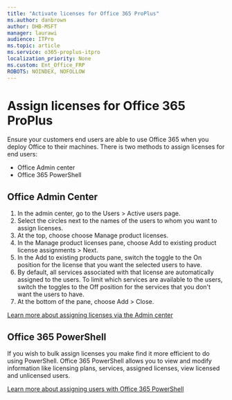 ```yaml
---
title: "Activate licenses for Office 365 ProPlus"
ms.author: danbrown
author: DHB-MSFT
manager: laurawi
audience: ITPro
ms.topic: article
ms.service: o365-proplus-itpro
localization_priority: None
ms.custom: Ent_Office_FRP
ROBOTS: NOINDEX, NOFOLLOW
---
```


# Assign licenses for Office 365 ProPlus

Ensure your customers end users are able to use Office 365 when you deploy Office to their machines. There is two methods to assign licenses for end users:

- Office Admin center
- Office 365 PowerShell

## Office Admin Center
1.	In the admin center, go to the Users > Active users page.
2.	Select the circles next to the names of the users to whom you want to assign licenses.
3.	At the top, choose choose Manage product licenses.
4.	In the Manage product licenses pane, choose Add to existing product license assignments > Next.
5.	In the Add to existing products pane, switch the toggle to the On position for the license that you want the selected users to have.
6.	By default, all services associated with that license are automatically assigned to the users. To limit which services are available to the users, switch the toggles to the Off position for the services that you don't want the users to have.
7.	At the bottom of the pane, choose Add > Close.

[Learn more about assigning licenses via the Admin center](https://docs.microsoft.com/ga-ie/office365/admin/subscriptions-and-billing/assign-licenses-to-users)

## Office 365 PowerShell

If you wish to bulk assign licenses you make find it more efficient to do using PowerShell. Office 365 PowerShell allows you to view and modify information like licensing plans, services, assigned licenses, view licensed and unlicensed users.

[Learn more about assigning users with Office 365 PowerShell](https://docs.microsoft.com/en-us/office365/enterprise/powershell/assign-licenses-to-user-accounts-with-office-365-powershell)
